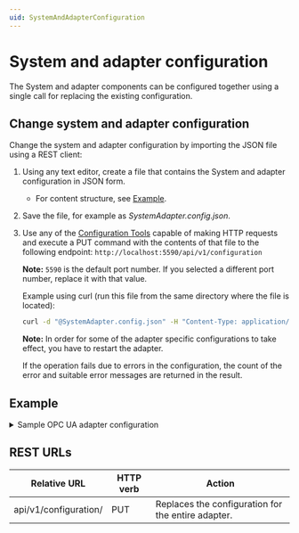 ```yaml
---
uid: SystemAndAdapterConfiguration
---
```


# System and adapter configuration

The System and adapter components can be configured together using a single call for replacing the existing configuration.

## Change system and adapter configuration

Change the system and adapter configuration by importing the JSON file using a REST client:

1. Using any text editor, create a file that contains the System and adapter configuration in JSON form.
    - For content structure, see [Example](#example).
2. Save the file, for example as *SystemAdapter.config.json*.
3. Use any of the [Configuration Tools](xref:ConfigurationTools) capable of making HTTP requests and execute a PUT command with the contents of that file to the following endpoint: `http://localhost:5590/api/v1/configuration`

    **Note:** `5590` is the default port number. If you selected a different port number, replace it with that value.

    Example using curl (run this file from the same directory where the file is located):

    ```bash
    curl -d "@SystemAdapter.config.json" -H "Content-Type: application/json" -X  PUT "http://localhost:5590/api/v1/configuration"
    ```

    **Note:** In order for some of the adapter specific configurations to take effect, you have to restart the adapter.

    If the operation fails due to errors in the configuration, the count of the error and suitable error messages are returned in the result.

## Example

<details>
    <summary>Sample OPC UA adapter configuration</summary>
    <pre>
{
    "OpcUa1": {
        "Logging": {
            "logLevel": "Information",
            "logFileSizeLimitBytes": 34636833,
            "logFileCountLimit": 31
        },
        "DataSource": {
            "EndpointUrl": "opc.tcp://OPCUAServerEndpoint/OPCUA/Server",
            "UseSecureConnection": false,
            "StreamPrefix": "OPC_Prefix_",
            "UserName": null,
            "Password": null,
            "RootNodeIds": null,
            "IncomingTimestamp": "Source",
            "applyPrefixToStreamId": true
        },
        "DataSelection": [
            {
                "Selected": true,
                "Name": "Sawtooth",
                "NodeId": "ns=3;s=Sawtooth",
                "StreamId": "SawtoothStream"
            }
        ]
    },
    "System": {
        "Logging": {
            "logLevel": "Information",
            "logFileSizeLimitBytes": 34636833,
            "logFileCountLimit": 31
        },
        "HealthEndpoints": [
        ],
    "Diagnostics": {
            "enableDiagnostics": true
    },
        "Components": [
            {
                "componentId": "Egress",
                "componentType": "OmfEgress"
            },
            {
                "componentId": "OpcUa1",
                "componentType": "OpcUa"
            }
        ],
    "Buffering": {
            "BufferLocation": "C:/ProgramData/OSIsoft/Adapters/OpcUa/OpcUa/Buffers",
            "MaxBufferSizeMB": -1,
            "EnableBuffering": true
        }
     },
    "OmfEgress": {
        "Logging": {
            "logLevel": "Information",
            "logFileSizeLimitBytes": 34636833,
            "logFileCountLimit": 31
        },
        "DataEndpoints": [
            {
                "id": "WebAPI EndPoint",
                "endpoint": "https://PIWEBAPIServer/piwebapi/omf",
                "userName": "USERNAME",
                "password": "PASSWORD"
            },
            {
                "id": "OCS Endpoint",
                "endpoint": "https://OCSEndpoint/omf",
                "clientId": "CLIENTID",
                "clientSecret": "CLIENTSECRET"
            }
        ]
    }
}
   </pre>
</details>

## REST URLs

| Relative URL                                              | HTTP verb | Action               |
|-----------------------------------------------------------|-----------|----------------------|
| api/v1/configuration/     | PUT       | Replaces the configuration for the entire adapter.  |
